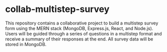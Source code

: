 # collab-multistep-survey
This repository contains a collaborative project to build a multistep survey form using the MERN stack (MongoDB, Express.js, React, and Node.js). Users will be guided through a series of questions in a multistep format and receive a summary of their responses at the end. All survey data will be stored in MongoDB.
